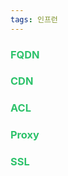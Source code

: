 ```yaml
---
tags: 인프런
---
```

### <font color="#2DC26B">FQDN</font>


### <font color="#2DC26B">CDN</font>


### <font color="#2DC26B">ACL</font>


### <font color="#2DC26B">Proxy</font>


### <font color="#2DC26B">SSL</font>
